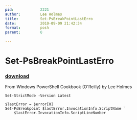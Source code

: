 ```yaml
---
pid:            2221
author:         Lee Holmes
title:          Set-PsBreakPointLastErro
date:           2010-09-09 21:42:34
format:         posh
parent:         0

---
```


# Set-PsBreakPointLastErro

### [download](Scripts\2221.ps1)

From Windows PowerShell Cookbook (O'Reilly) by Lee Holmes

```posh
Set-StrictMode -Version Latest

$lastError = $error[0]
Set-PsBreakpoint $lastError.InvocationInfo.ScriptName `
    $lastError.InvocationInfo.ScriptLineNumber
```
